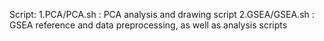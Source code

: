 Script:
1.PCA/PCA.sh : PCA analysis and drawing script
2.GSEA/GSEA.sh : GSEA reference and data preprocessing, as well as analysis scripts
